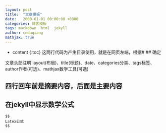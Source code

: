 ```yaml
---
layout: post
title:  "文章模板"
date:   2000-01-01 00:00:00 +0800
categories: 博客模板
tags: markdown  html  jekyll
author: cndaqiang
mathjax: true
---
```

* content
{:toc}
这两行代码为产生目录使用，就是在网页左端，根据# ## 确定


文章头部注明 layout(布局)、title(标题)、date、categories分类、tags标签、author作者(可选)、mathjax数学工具(可选)





## 四行回车前是摘要内容，后面是主要内容


## 在jekyll中显示数学公式

```
$$
Latex公式
$$
```